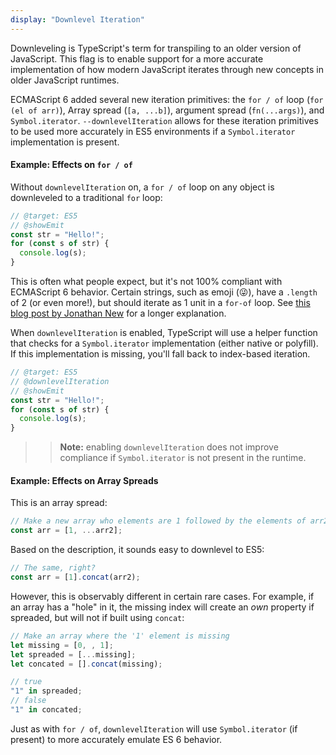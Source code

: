 ```yaml
---
display: "Downlevel Iteration"
---
```


Downleveling is TypeScript's term for transpiling to an older version of JavaScript.
This flag is to enable support for a more accurate implementation of how modern JavaScript iterates through new concepts in older JavaScript runtimes.

ECMAScript 6 added several new iteration primitives: the `for / of` loop (`for (el of arr)`), Array spread (`[a, ...b]`), argument spread (`fn(...args)`), and `Symbol.iterator`.
`--downlevelIteration` allows for these iteration primitives to be used more accurately in ES5 environments if a `Symbol.iterator` implementation is present.

#### Example: Effects on `for / of`

Without `downlevelIteration` on, a `for / of` loop on any object is downleveled to a traditional `for` loop:

```ts twoslash
// @target: ES5
// @showEmit
const str = "Hello!";
for (const s of str) {
  console.log(s);
}
```

This is often what people expect, but it's not 100% compliant with ECMAScript 6 behavior.
Certain strings, such as emoji (😜), have a `.length` of 2 (or even more!), but should iterate as 1 unit in a `for-of` loop.
See [this blog post by Jonathan New](https://blog.jonnew.com/posts/poo-dot-length-equals-two) for a longer explanation.

When `downlevelIteration` is enabled, TypeScript will use a helper function that checks for a `Symbol.iterator` implementation (either native or polyfill).
If this implementation is missing, you'll fall back to index-based iteration.

```ts twoslash
// @target: ES5
// @downlevelIteration
// @showEmit
const str = "Hello!";
for (const s of str) {
  console.log(s);
}
```

> > **Note:** enabling `downlevelIteration` does not improve compliance if `Symbol.iterator` is not present in the runtime.

#### Example: Effects on Array Spreads

This is an array spread:

```js
// Make a new array who elements are 1 followed by the elements of arr2
const arr = [1, ...arr2];
```

Based on the description, it sounds easy to downlevel to ES5:

```js
// The same, right?
const arr = [1].concat(arr2);
```

However, this is observably different in certain rare cases.
For example, if an array has a "hole" in it, the missing index will create an _own_ property if spreaded, but will not if built using `concat`:

```js
// Make an array where the '1' element is missing
let missing = [0, , 1];
let spreaded = [...missing];
let concated = [].concat(missing);

// true
"1" in spreaded;
// false
"1" in concated;
```

Just as with `for / of`, `downlevelIteration` will use `Symbol.iterator` (if present) to more accurately emulate ES 6 behavior.
